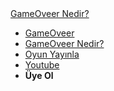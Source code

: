 
<html lang="tr">
<head>
    <meta charset="UTF-8">
    <meta http-equiv="X-UA-Compatible" content="IE=edge">
    <meta name="viewport" content="width=device-width, initial-scale=1.0">
    <title>ROCK REİS</title>
    <link rel="stylesheet" href="style4.css">
</head>
<body>
  <div class="container">
      <div class="navbar">
          <div class="logo">
              <a href="#">GameOveer Nedir?</a>
          </div>
          <uL>
              <li><a href="index">GameOveer</a></li>
              <li><a href="index4" class="active">GameOveer Nedir?</a></li>
              <li><a href="index3">Oyun Yayınla</a></li>
              <li><a href="index2">Youtube</a></li>
              <li><b href="index2">Üye Ol</b></li>
              <p></p>
          </uL>
      </div>
  </div>

</body>
</html>


